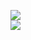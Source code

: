 [![](https://img.shields.io/badge/Made%20With-Github%20Spray-lightgrey.svg?style=for-the-badge&logo=github)](https://github.com/Annihil/github-spray#7637)  
[![](https://i.imgur.com/2DrTn0Z.gif)](https://github.com/Annihil/github-spray)